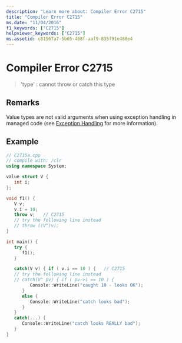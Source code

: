 ```yaml
---
description: "Learn more about: Compiler Error C2715"
title: "Compiler Error C2715"
ms.date: "11/04/2016"
f1_keywords: ["C2715"]
helpviewer_keywords: ["C2715"]
ms.assetid: c81567a7-5b65-468f-aaf9-835f91e468e4
---
```

# Compiler Error C2715

> 'type' : cannot throw or catch this type

## Remarks

Value types are not valid arguments when using exception handling in managed code (see [Exception Handling](../../extensions/exception-handling-cpp-component-extensions.md) for more information).

## Example

```cpp
// C2715a.cpp
// compile with: /clr
using namespace System;

value struct V {
   int i;
};

void f1() {
   V v;
   v.i = 10;
   throw v;   // C2715
   // try the following line instead
   // throw ((V^)v);
}

int main() {
   try {
      f1();
   }

   catch(V v) { if ( v.i == 10 ) {   // C2715
   // try the following line instead
   // catch(V^ pv) { if ( pv->i == 10 ) {
         Console::WriteLine("caught 10 - looks OK");
      }
      else {
         Console::WriteLine("catch looks bad");
      }
   }
   catch(...) {
      Console::WriteLine("catch looks REALLY bad");
   }
}
```
